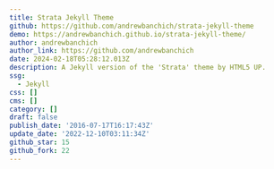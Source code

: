 ```yaml
---
title: Strata Jekyll Theme
github: https://github.com/andrewbanchich/strata-jekyll-theme
demo: https://andrewbanchich.github.io/strata-jekyll-theme/
author: andrewbanchich
author_link: https://github.com/andrewbanchich
date: 2024-02-18T05:28:12.013Z
description: A Jekyll version of the 'Strata' theme by HTML5 UP.
ssg:
  - Jekyll
css: []
cms: []
category: []
draft: false
publish_date: '2016-07-17T16:17:43Z'
update_date: '2022-12-10T03:11:34Z'
github_star: 15
github_fork: 22
---
```

